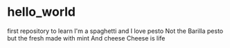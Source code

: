 # hello_world
first repository to learn
I'm a spaghetti and I love pesto
Not the Barilla pesto but the fresh made with mint
And cheese
Cheese is life
